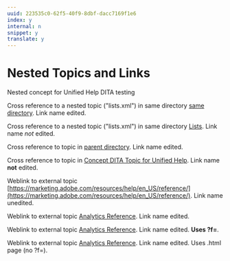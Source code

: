 ```yaml
---
uuid: 223535c0-62f5-40f9-8dbf-dacc7169f1e6
index: y
internal: n
snippet: y
translate: y
---
```


# Nested Topics and Links

Nested concept for Unified Help DITA testing

Cross reference to a nested topic ("lists.xml") in same directory [same directory](lists.md#concept_11C5663D9B954FDF9E8F3285EED642EF). Link name edited.

Cross reference to a nested topic ("lists.xml") in same directory [Lists](lists.md#concept_11C5663D9B954FDF9E8F3285EED642EF). Link name *not* edited.

Cross reference to topic in [parent directory](../concept-topic.md#concept_4CEEF9F74266431691A249916837FF46). Link name edited.

Cross reference to topic in [Concept DITA Topic for Unified Help](../concept-topic.md#concept_4CEEF9F74266431691A249916837FF46). Link name **not** edited.

Weblink to external topic [https://marketing.adobe.com/resources/help/en_US/reference/](https://marketing.adobe.com/resources/help/en_US/reference/). Link name unedited.

Weblink to external topic [Analytics Reference](https://marketing.adobe.com/resources/help/en_US/reference/). Link name edited.

Weblink to external topic [Analytics Reference](https://marketing.adobe.com/resources/help/en_US/analytics/analysis-workspace/?f=analysis-workspace-release-notes). Link name edited. **Uses ?f=**.

Weblink to external topic [Analytics Reference](https://marketing.adobe.com/resources/help/en_US/analytics/analysis-workspace/analysis-workspace-release-notes.html). Link name edited. Uses .html page (no ?f=). 
